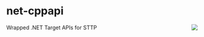 # net-cppapi

<img align="right" src="https://raw.githubusercontent.com/sttp/cppapi/master/src/sttp.png">

Wrapped .NET Target APIs for STTP
